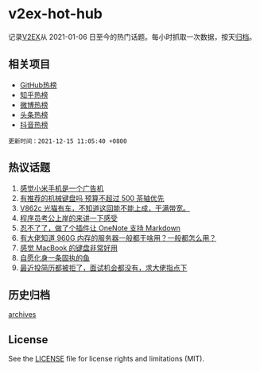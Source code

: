 # v2ex-hot-hub

 记录[V2EX](https://www.v2ex.com/)从 2021-01-06 日至今的热门话题。每小时抓取一次数据，按天[归档](archives)。
 
 ## 相关项目

- [GitHub热榜](https://github.com/snaildev/github-hot-hub)
- [知乎热榜](https://github.com/snaildev/zhihu-hot-hub)
- [微博热榜](https://github.com/snaildev/weibo-hot-hub)
- [头条热榜](https://github.com/snaildev/toutiao-hot-hub)
- [抖音热榜](https://github.com/snaildev/douyin-hot-hub)


 `更新时间：2021-12-15 11:05:40 +0800`

## 热议话题

1. [感觉小米手机是一个广告机](https://www.v2ex.com/t/822136)
1. [有推荐的机械键盘吗 预算不超过 500 茶轴优先](https://www.v2ex.com/t/822081)
1. [V862c 光猫有车，不知道这回能不能上成，干满带宽。](https://www.v2ex.com/t/822073)
1. [程序员考公上岸的来讲一下感受](https://www.v2ex.com/t/822220)
1. [忍不了了，做了个插件让 OneNote 支持 Markdown](https://www.v2ex.com/t/822262)
1. [有大佬知道 960G 内存的服务器一般都干啥用？一般都怎么用？](https://www.v2ex.com/t/822225)
1. [感觉 MacBook 的键盘非常好用](https://www.v2ex.com/t/822093)
1. [自愿化身一条固执的鱼](https://www.v2ex.com/t/822091)
1. [最近投简历都被拒了，面试机会都没有，求大佬指点下](https://www.v2ex.com/t/822127)

## 历史归档

[archives](archives)

## License

See the [LICENSE](LICENSE) file for license rights and limitations (MIT).
